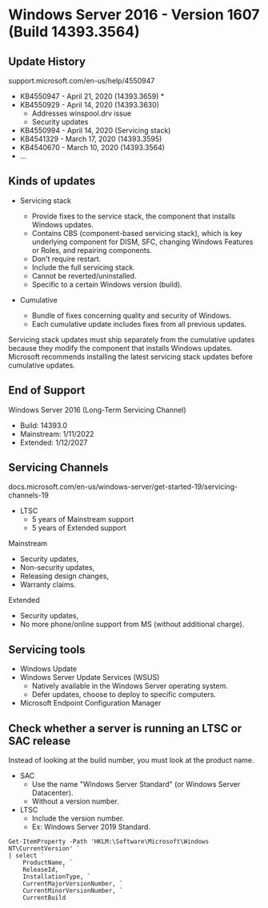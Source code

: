 # Windows Server 2016 - Version 1607 (Build 14393.3564)


## Update History
support.microsoft.com/en-us/help/4550947

- KB4550947 - April 21, 2020 (14393.3659) *
- KB4550929 - April 14, 2020 (14393.3630) 
	- Addresses winspool.drv issue
	- Security updates
- KB4550994 - April 14, 2020 (Servicing stack)
- KB4541329 - March 17, 2020 (14393.3595)
- KB4540670 - March 10, 2020 (14393.3564)
- ...


## Kinds of updates
- Servicing stack
	+ Provide fixes to the service stack, the component that installs Windows updates.
	+ Contains CBS (component-based servicing stack), which is key underlying component for DISM, SFC, changing Windows Features or Roles, and repairing components.
	+ Don't require restart.
	+ Include the full servicing stack.
	+ Cannot be reverted/uninstalled.
	+ Specific to a certain Windows version (build).

- Cumulative
	+ Bundle of fixes concerning quality and security of Windows.
	+ Each cumulative update includes fixes from all previous updates.

Servicing stack  updates must ship separately from the cumulative updates because they modify the component that installs Windows updates. Microsoft recommends installing the latest servicing stack updates before cumulative updates.



## End of Support
Windows Server 2016 (Long-Term Servicing Channel)
- Build: 14393.0
- Mainstream: 1/11/2022
- Extended: 1/12/2027




## Servicing Channels
docs.microsoft.com/en-us/windows-server/get-started-19/servicing-channels-19

- LTSC
	+ 5 years of Mainstream support
	+ 5 years of Extended support

Mainstream
- Security updates, 
- Non-security updates,
- Releasing design changes,
- Warranty claims.

Extended
- Security updates, 
- No more phone/online support from MS (without additional charge).





## Servicing tools
- Windows Update
- Windows Server Update Services (WSUS)
	+ Natively available in the Windows Server operating system. 
	+ Defer updates, choose to deploy to specific computers.
- Microsoft Endpoint Configuration Manager



## Check whether a server is running an LTSC or SAC release
Instead of looking at the build number, you must look at the product name.

- SAC
	+ Use the name "Windows Server Standard" (or Windows Server Datacenter).
	+ Without a version number.
- LTSC 
	+ Include the version number.
	+ Ex: Windows Server 2019 Standard.

```
Get-ItemProperty -Path 'HKLM:\Software\Microsoft\Windows NT\CurrentVersion' `
| select `
	ProductName, `
	ReleaseId, `
	InstallationType, `
	CurrentMajorVersionNumber, `
	CurrentMinorVersionNumber, `
	CurrentBuild
```
